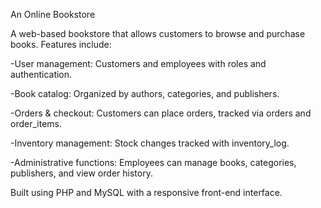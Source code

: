 An Online Bookstore

A web-based bookstore that allows customers to browse and purchase books. Features include:

-User management: Customers and employees with roles and authentication.

-Book catalog: Organized by authors, categories, and publishers.

-Orders & checkout: Customers can place orders, tracked via orders and order_items.

-Inventory management: Stock changes tracked with inventory_log.

-Administrative functions: Employees can manage books, categories, publishers, and view order history.

Built using PHP and MySQL with a responsive front-end interface.
